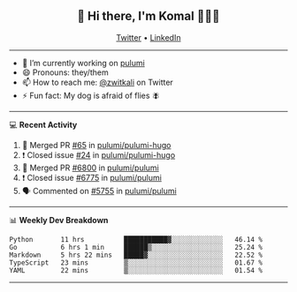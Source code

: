 <h2 align="center"> 👋 Hi there, I'm Komal 🧑🏾‍💻 </h2>
<p align="center">
    <a href="https://twitter.com/zwitkali">Twitter</a> •
    <a href="https://www.linkedin.com/in/komal-ali/">LinkedIn</a>
</p>

--------

- 🔭 I’m currently working on [pulumi](https://github.com/pulumi/pulumi)
- 😄 Pronouns: they/them
- 📫 How to reach me: [@zwitkali](https://twitter.com/zwitkali) on Twitter
- ⚡ Fun fact: My dog is afraid of flies 🪰

--------
💻 **Recent Activity**

<!--START_SECTION:activity-->
1. 🎉 Merged PR [#65](https://github.com/pulumi/pulumi-hugo/pull/65) in [pulumi/pulumi-hugo](https://github.com/pulumi/pulumi-hugo)
2. ❗️ Closed issue [#24](https://github.com/pulumi/pulumi-hugo/issues/24) in [pulumi/pulumi-hugo](https://github.com/pulumi/pulumi-hugo)
3. 🎉 Merged PR [#6800](https://github.com/pulumi/pulumi/pull/6800) in [pulumi/pulumi](https://github.com/pulumi/pulumi)
4. ❗️ Closed issue [#6775](https://github.com/pulumi/pulumi/issues/6775) in [pulumi/pulumi](https://github.com/pulumi/pulumi)
5. 🗣 Commented on [#5755](https://github.com/pulumi/pulumi/issues/5755) in [pulumi/pulumi](https://github.com/pulumi/pulumi)
<!--END_SECTION:activity-->

--------

📊 **Weekly Dev Breakdown**
<!--START_SECTION:waka-->
```text
Python       11 hrs          ███████████▓░░░░░░░░░░░░░   46.14 % 
Go           6 hrs 1 min     ██████▒░░░░░░░░░░░░░░░░░░   25.24 % 
Markdown     5 hrs 22 mins   █████▓░░░░░░░░░░░░░░░░░░░   22.52 % 
TypeScript   23 mins         ▒░░░░░░░░░░░░░░░░░░░░░░░░   01.67 % 
YAML         22 mins         ▒░░░░░░░░░░░░░░░░░░░░░░░░   01.54 % 
```
<!--END_SECTION:waka-->

--------